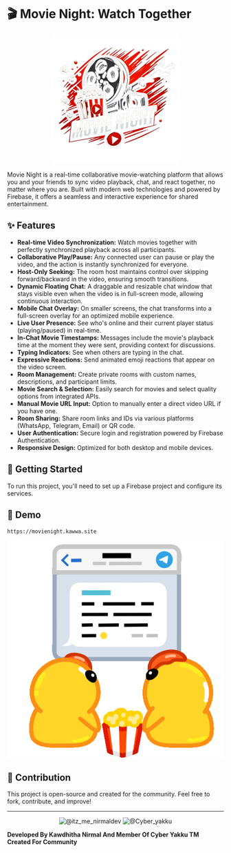 # 🎬 Movie Night: Watch Together

<p align="center">
  <a href="https://movienight.kawwa.site">
    <img src="/logo/Movie%20Night.png" alt="Movie Night Logo" width="300">
  </a>
</p>

Movie Night is a real-time collaborative movie-watching platform that allows you and your friends to sync video playback, chat, and react together, no matter where you are. Built with modern web technologies and powered by Firebase, it offers a seamless and interactive experience for shared entertainment.

## ✨ Features

*   **Real-time Video Synchronization:** Watch movies together with perfectly synchronized playback across all participants.
*   **Collaborative Play/Pause:** Any connected user can pause or play the video, and the action is instantly synchronized for everyone.
*   **Host-Only Seeking:** The room host maintains control over skipping forward/backward in the video, ensuring smooth transitions.
*   **Dynamic Floating Chat:** A draggable and resizable chat window that stays visible even when the video is in full-screen mode, allowing continuous interaction.
*   **Mobile Chat Overlay:** On smaller screens, the chat transforms into a full-screen overlay for an optimized mobile experience.
*   **Live User Presence:** See who's online and their current player status (playing/paused) in real-time.
*   **In-Chat Movie Timestamps:** Messages include the movie's playback time at the moment they were sent, providing context for discussions.
*   **Typing Indicators:** See when others are typing in the chat.
*   **Expressive Reactions:** Send animated emoji reactions that appear on the video screen.
*   **Room Management:** Create private rooms with custom names, descriptions, and participant limits.
*   **Movie Search & Selection:** Easily search for movies and select quality options from integrated APIs.
*   **Manual Movie URL Input:** Option to manually enter a direct video URL if you have one.
*   **Room Sharing:** Share room links and IDs via various platforms (WhatsApp, Telegram, Email) or QR code.
*   **User Authentication:** Secure login and registration powered by Firebase Authentication.
*   **Responsive Design:** Optimized for both desktop and mobile devices.

## 🚀 Getting Started

To run this project, you'll need to set up a Firebase project and configure its services.


## 🎥 Demo

```
https://movienight.kawwa.site
```

[![Movie Night GIF](/logo/movie.gif)](https://movienight.kawwa.site)


## 🤝 Contribution

This project is open-source and created for the community. Feel free to fork, contribute, and improve!

---
<p align="center">
  <img src="https://telegram-card-green.vercel.app/?username=itz_me_nirmaldev&theme=dark" alt="@itz_me_nirmaldev" width="300" />
  <img src="https://telegram-card-green.vercel.app/?username=CYBERYAKKUTGB_bot&theme=dark" alt="@Cyber_yakku" width="300" />
</p> 


**Developed By Kawdhitha Nirmal And Member Of Cyber Yakku TM**
**Created For Community**
